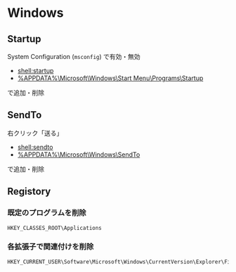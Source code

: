 <meta charset='utf-8'>
<link href="https://skkzsh.github.io/style_sheet/markdown/markdown.css" rel="stylesheet" title="markdown"></link>
<!-- You can open the links below on local file with IE -->

# Windows

## Startup
System Configuration (`msconfig`) で有効・無効

- [shell:startup](shell:startup)
- [%APPDATA%\Microsoft\Windows\Start Menu\Programs\Startup](shell:startup)

で追加・削除

## SendTo
右クリック「送る」

- [shell:sendto](shell:sendto)
- [%APPDATA%\Microsoft\Windows\SendTo](shell:appdata\Microsoft\Windows\SendTo)

で追加・削除

## Registory
### 既定のプログラムを削除
    HKEY_CLASSES_ROOT\Applications

### 各拡張子で関連付けを削除
    HKEY_CURRENT_USER\Software\Microsoft\Windows\CurrentVersion\Explorer\FileExts\.*\UserChoice
